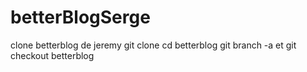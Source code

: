 # betterBlogSerge
clone betterblog de jeremy git clone cd betterblog git branch -a et git checkout betterblog
